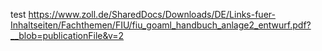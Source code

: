 test https://www.zoll.de/SharedDocs/Downloads/DE/Links-fuer-Inhaltseiten/Fachthemen/FIU/fiu_goaml_handbuch_anlage2_entwurf.pdf?__blob=publicationFile&v=2
